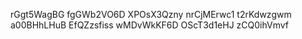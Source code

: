 rGgt5WagBG
fgGWb2VO6D
XPOsX3Qzny
nrCjMErwc1
t2rKdwzgwm
a00BHhLHuB
EfQZzsfiss
wMDvWkKF6D
OScT3d1eHJ
zCQ0ihVmvf
